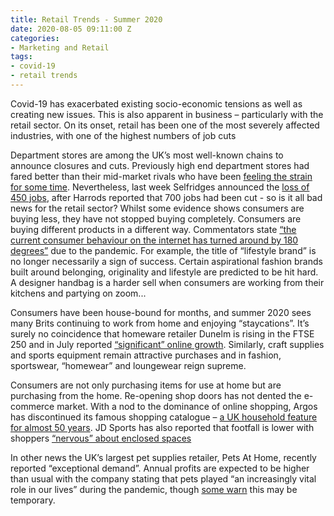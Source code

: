 ```yaml
---
title: Retail Trends - Summer 2020
date: 2020-08-05 09:11:00 Z
categories:
- Marketing and Retail
tags:
- covid-19
- retail trends
---
```


Covid-19 has exacerbated existing socio-economic tensions as well as creating new issues. This is also apparent in business – particularly with the retail sector. On its onset, retail has been one of the most severely affected industries, with one of the highest numbers of job cuts 

Department stores are among the UK’s most well-known chains to announce closures and cuts. Previously high end department stores had fared better than their mid-market rivals who have been [feeling the strain for some time]( https://www.insiderlondon.com/blog/the-department-stores-decline-and-How-it-reflects-retail-trends/ ). Nevertheless, last week Selfridges announced the [loss of 450 jobs](https://www.theguardian.com/business/2020/jul/28/selfridges-cut-jobs-covid-19-job-losses-harrods),  after Harrods reported that 700 jobs had been cut  - so is it all bad news for the retail sector?
Whilst some evidence shows consumers are buying less, they have not stopped buying completely. Consumers are buying different products in a different way. Commentators state [“the current consumer behaviour on the internet has turned around by 180 degrees”](https://fashionunited.uk/news/business/fashion-retail-will-benefit-in-entertainment-sportswear-and-home-wear/2020040248294) due to the pandemic. For example, the title of “lifestyle brand” is no longer necessarily a sign of success. Certain aspirational fashion brands built around belonging, originality and lifestyle are predicted to be hit hard. A designer handbag is a harder sell when consumers are working from their kitchens and partying on zoom...

Consumers have been house-bound for months, and summer 2020 sees many Brits continuing to work from home and enjoying “staycations”. It’s surely no coincidence that homeware retailer Dunelm is rising in the FTSE 250 and in July reported [“significant” online growth](https://www.sharecast.com/news/risers-and-fallers/ftse-250-movers-dunelm-gains-micro-focus-loses-ground--7576902.html). Similarly, craft supplies and sports equipment remain attractive purchases and in fashion, sportswear, “homewear” and loungewear reign supreme. 

Consumers are not only purchasing items for use at home but are purchasing from the home. Re-opening shop doors has not dented the e-commerce market. With a nod to the dominance of online shopping, Argos has discontinued its famous shopping catalogue – [a UK household feature for almost 50 years](https://www.theguardian.com/business/2020/jul/30/argos-to-stop-printing-catalogue-after-almost-50-years). JD Sports has also reported that footfall is lower with shoppers [“nervous” about enclosed spaces](https://www.thisismoney.co.uk/money/markets/article-8497271/JD-Sports-warns-shoppers-nervous-enclosed-spaces-Covid-hits-footfall.html)

In other news the UK’s largest pet supplies retailer, Pets At Home, recently reported “exceptional demand”. Annual profits are expected to be higher than usual with the company stating that pets played “an increasingly vital role in our lives” during the pandemic, though [some warn](https://www.bbc.co.uk/news/business-52134141) this may be temporary.


